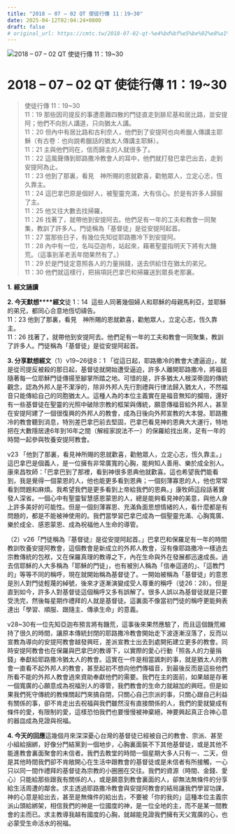 ```yaml
---
title: "2018 – 07 – 02 QT 使徒行傳 11：19~30"
date: 2025-04-12T02:04:24+0800
draft: false
# original_url: https://cmtc.tw/2018-07-02-qt-%e4%bd%bf%e5%be%92%e8%a1%8c%e5%82%b3-11%ef%bc%9a1930
---
```


![2018 – 07 – 02 QT 使徒行傳 11：19~30](/images/qt.jpg   "2018 – 07 – 02 QT 使徒行傳 11：19~30")

# 2018 – 07 – 02 QT 使徒行傳 11：19~30

> 使徒行傳 11：19~30  
> 11：19 那些因司提反的事遭患難四散的門徒直走到腓尼基和居比路，並安提阿；他們不向別人講道，只向猶太人講。  
> 11：20 但內中有居比路和古利奈人，他們到了安提阿也向希臘人傳講主耶穌（有古卷：也向說希臘話的猶太人傳講主耶穌）。  
> 11：21 主與他們同在，信而歸主的人就很多了。  
> 11：22 這風聲傳到耶路撒冷教會人的耳中，他們就打發巴拿巴出去，走到安提阿為止。  
> 11：23 他到了那裏，看見　神所賜的恩就歡喜，勸勉眾人，立定心志，恆久靠主。  
> 11：24 這巴拿巴原是個好人，被聖靈充滿，大有信心。於是有許多人歸服了主。  
> 11：25 他又往大數去找掃羅，  
> 11：26 找著了，就帶他到安提阿去。他們足有一年的工夫和教會一同聚集，教訓了許多人。門徒稱為「基督徒」是從安提阿起首。  
> 11：27 當那些日子，有幾位先知從耶路撒冷下到安提阿。  
> 11：28 內中有一位，名叫亞迦布，站起來，藉著聖靈指明天下將有大饑荒。（這事到革老丟年間果然有了。）  
> 11：29 於是門徒定意照各人的力量捐錢，送去供給住在猶太的弟兄。  
> 11：30 他們就這樣行，把捐項託巴拿巴和掃羅送到眾長老那裏。

**1.** **經文誦讀**

**2. 今天默想****經文**徒 1：14  這些人同著幾個婦人和耶穌的母親馬利亞，並耶穌的弟兄，都同心合意地恆切禱告。  
11：23 他到了那裏，看見　神所賜的恩就歡喜，勸勉眾人，立定心志，恆久靠主。  
11：26 找著了，就帶他到安提阿去。他們足有一年的工夫和教會一同聚集，教訓了許多人。門徒稱為「基督徒」是從安提阿起首。

**3. 分享默想經文**（1）v19~26徒8：1 「從這日起，耶路撒冷的教會大遭逼迫」，就是從司提反被殺的那日起，基督徒就開始遭受逼迫，許多人離開耶路撒冷，將福音隨著每一位耶穌門徒傳揚至腳掌所踏之地。可惜的是，許多猶太人根深蒂固的傳統觀念，認為外邦人是不潔淨的，除非外邦人先行割禮與行律法歸入猶太人，不然福音只能傳給自己的同胞猶太人。這種人為的本位主義實在是福音無知的攔阻，還好有一些基督徒在聖靈的光照中破除宗教的框架與傳統，願意傳福音給外邦人，甚至在安提阿建了一個很復興的外邦人的教會，成為日後向外邦宣教的大本營。耶路撒冷的教會聽到消息，特別差巴拿巴前去堅固，巴拿巴看見神的恩典大大運行，特地把在大數隱居達6年到16年之間（解經家說法不一）的保羅給找出來，足有一年的時間一起參與牧養安提阿教會。

v23 「他到了那裏，看見神所賜的恩就歡喜，勸勉眾人，立定心志，恆久靠主。」這巴拿巴是個義人，是一位擁有非常廣寬的心胸，能夠知人善用、樂於成全別人。康來昌牧師：「巴拿巴到了那裡，看到神很多恩典他就歡喜。這也希望我們能看到，我是覺得一個蒙恩的人，他也能更多看到恩典；一個刻薄寡恩的人，他也常常看到問題和麻煩。我希望我們是更多看到上帝給我們的恩典。」康牧師這段話著實發人深省。一個心中有聖靈智慧感恩蒙恩的人，總是能夠看見神的美意，與他人身上許多美好的可能性。但是一個刻薄寡恩、充滿負面思想情緒的人，看什麼都是有問題的，都是不能被神使用的。我們當學習巴拿巴成為一個聖靈充滿、心胸寬廣、樂於成全、感恩蒙恩、成為祝福他人生命的導管。

（2）v26「門徒稱為『基督徒』是從安提阿起首。」巴拿巴和保羅足有一年的時間教訓牧養安提阿教會，這個教會是新成立的外邦人教會，沒有像耶路撒冷一樣過去宗教傳統的包袱，又在保羅真理的教導之下，內在生命與外在發展都迅速成長。過去信耶穌的人大多稱為「耶穌的門徒」，也有被別人稱為「信奉這道的」、「這教門的」等等不同的稱呼，現在就開始稱為基督徒了。一開始被稱為「基督徒」的意思是別人對門徒輕蔑的綽號，後來才逐漸演變成受人尊重的稱呼（徒26：28）。但是直到如今，許多人對基督徒這個稱呼又多有誤解了。很多人誤以為基督徒就是只要受洗完，然後每星期作禮拜的人就是基督徒。這裏面不像當初門徒的稱呼更能夠表達出「學習、順服、跟隨主、傳承生命」的意義。

v28~30有一位先知亞迦布預言將有饑荒，這事後來果然應驗了，而且這個饑荒維持了很久的時間，讓原本傳統封閉的耶路撒冷教會開始走下波逐漸沒落了，反而以宣教為導向的安提阿教會越發興旺，差派宣教士出去到處開拓建立更多的教會。同時安提阿教會也在保羅與巴拿巴的教導下，以實際的愛心行動「照各人的力量捐錢」奉獻給耶路撒冷猶太人的教會。這實在一件是相當諷刺的事，就是猶太人的教會一直看不起外邦人的教會，甚至起初不想向他們傳福音，到最後反而是這些他們所看不能的外邦人教會過來資助奉獻他們的需要。我們在主的面前，如果越是存著一個寬廣的心願意成為祝福別人的導管，我們教會的生命力就越加的興旺。但是如果我們死守傳統的教條關起門來搞自閉，只關心自己宗派的事，只關心跟自己利益有關係的事，卻不肯走出去祝福與我們雖然沒有直接關係的人，我們的愛就變成有條件的愛，有限制的愛，這樣恐怕我們也要慢慢被神棄絕，神要興起真正合神心意的器皿成為見證與祝福。

**4. 今天的回應**這幾個月來深深憂心台灣的基督徒已經被自己的教會、宗派、甚至小組給捆綁，好像分門結黨到一個地步，心胸裏面裝不下其他基督徒，或是其他不能進教會裏面聚會的未信者。我們去教堂的時間一個星期大多人只有一、二天，但是其他時間我們卻不肯敞開心在生活中跟教會的基督徒或是未信者有所接觸，一心只以同一間作禮拜的基督徒為宗教的小圈圈在交往。我們的資源（時間、金錢、愛心）只能給那些跟我有關係的人，或是願意到教會裏面的人，卻無法無條件的分享給生活周遭的鄰舍。求主透過耶路撒冷教會與安提阿教會的結局讓我們學習功課，神的心意是給出去，甚至是無條件的給出去，不要被「你的我的」這種本位主義宗派山頭給綁架，相信我們的神是一位國度的神，是一位全地的主，而不是某一間教會的主而已。求主教導我越有國度的心胸，就越能見證我們擁有天父寬廣的心，也必蒙受生命活水的祝福。